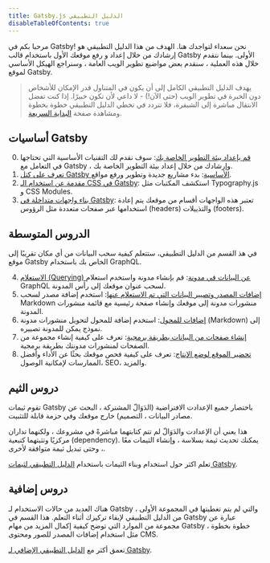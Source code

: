 ```yaml
---
title: Gatsby.js الدليل التطبيقي
disableTableOfContents: true
---
```


مرحبا بكم في Gatsby! نحن سعداء لتواجدك هنا. الهدف من هذا الدليل التطبيقي هو إرشادك من خلال إعداد و رفع موقعك الأول باستخدام قالب Gatsby الأولى. بينما نتقدم خلال هذه العملية ، سنقدم بعض مواضيع تطوير الويب العامة ، وسنراجع الهيكل الأساسي لموقع Gatsby.

> يهدف الدليل التطبيقي الكامل إلى أن يكون في المتناول  قدر الإمكان للأشخاص دون الخبرة في تطوير الويب (حتى الآن!) - لا داعي لأن تكون خبيرًا. إذا كنت تفضل الانتقال مباشرة إلى الشيفرة، فلا تتردد في تخطي الدليل التطبيقي خطوة بخطوة ومشاهدة صفحة [البداية السريعة](/docs/quick-start/).

## أساسيات Gatsby

0.  [قم بإعداد بيئة التطوير الخاصة بك](/tutorial/part-zero/): سوف نقدم لك التقنيات الأساسية التي تحتاجها في التعامل مع Gatsby ، وإرشادك من خلال إعداد بيئة التطوير الخاصة بك.
1.  [تعرف على كتل Gatsby الأساسية](/tutorial/part-one/): بدء مشاريع جديدة وتطوير ورفع مواقع.
2.  [مقدمة عن استخدام الـ CSS في Gatsby](/tutorial/part-two/): استكشف المكتبات مثل Typography.js و CSS Modules.
3.  [بناء واجهات متداخلة في Gatsby](/tutorial/part-three/): تعتبر هذه الواجهات أقسام من موقعك يتم إعادة استخدامها عبر صفحات متعددة مثل الرؤوس (headers) والتذييلات (footers).

## الدروس المتوسطة

في هذ القسم من الدليل التطبيقي، ستتعلم كيفية سحب البيانات من أي مكان تقريبًا إلى موقع Gatsby الخاص بك باستخدام GraphQL.

4.  [الاستعلام (Querying) عن البيانات في مدونة](/tutorial/part-four/): قم بإنشاء مدونة واستخدم استعلام GraphQL لسحب عنوان موقعك إلى رأس المدونة.
5.  [إضافات المصدر وتصيير البيانات التي تم الاستعلام عنها](/tutorial/part-five/): استخدم إضافة مصدر لسحب Markdown منشورات مدونة إلى موقعك وإنشاء صفحة رئيسية مع قائمة منشورات المدونة.
6.  [إضافات للمحول](/tutorial/part-six/): استخدم إضافة للمحول لتحويل منشورات مدونة (Markdown) إلى نموذج يمكن للمدونة تصييره.
7.  [إنشاء صفحات من البيانات بطريقة برمجية](/tutorial/part-seven/): تعرف على كيفية إنشاء مجموعة من الصفحات لمنشورات مدونتك بطريقة برمجية.
8.  [تحضير الموقع لوضع الإنتاج](/tutorial/part-eight/):  تعرف على كيفية فحص موقعك بحثًا عن الأداء وأفضل الممارسات لإمكانية الوصول، SEO، والمزيد.

## دروس الثيم

تقوم ثيمات Gatsby باختصار جميع الإعدادت الافتراضية (الدَوَالّ المشتركة ، البحث عن مصادر البيانات ، التصميم) خارج موقعك وفي حزمة قابلة للتثبيت.

هذا يعني أن الإعدادت والدَوَالّ لم تتم كتابتهما مباشرةً في مشروعك ، ولكنهما تداران مركزيًا وتثبتهما كتبعية (dependency). يمكنك تحديث ثيمة بسلاسة ، وإنشاء الثيمات معًا ، وحتى تبديل ثيمة متوافقة لأخرى.

تعلم اكثر حول استخدام وبناء الثيمات باستخدام [الدليل التطبيقي لثيمات Gatsby](/tutorial/theme-tutorials/).

## دروس إضافية

هناك العديد من حالات الاستخدام لـ Gatsby ، والتي لم يتم تغطيتها في المجموعة الأولى من الدليل التطبيقي لإبقاء تركيزك أثناء التعلم. هذا القسم في Gatsby عبارة عن مجموعة من الموارد التي توضح كيفية إكمال المزيد من مهام Gatsby خطوة بخطوة ، مثل استخدام إضافات المصدر للصور ومحتوى CMS.

تعمق أكثر مع [الدليل التطبيقي الإضافي لـ Gatsby](/tutorial/additional-tutorials/).
